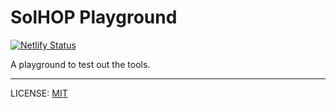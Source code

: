 # SolHOP Playground

[![Netlify Status](https://api.netlify.com/api/v1/badges/ba2688ec-69cd-4827-a2d6-973df7e81e4e/deploy-status)](https://app.netlify.com/sites/play-solhop-org/deploys)

A playground to test out the tools.

---

LICENSE: [MIT](LICENSE)
